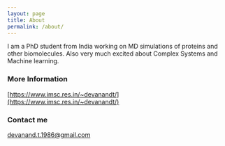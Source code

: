 ```yaml
---
layout: page
title: About
permalink: /about/
---
```


I am a PhD student from India working on MD simulations of proteins and other biomolecules. Also very much excited about Complex Systems and Machine learning. 

### More Information

[https://www.imsc.res.in/~devanandt/](https://www.imsc.res.in/~devanandt/)

### Contact me

[devanand.t.1986@gmail.com](mailto:devanand.t.1986@gmail.com)
